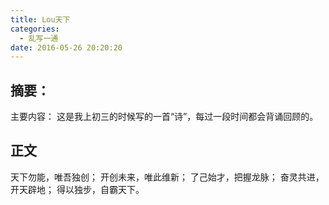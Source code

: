 ```yaml
---
title: Lou天下
categories:
  - 乱写一通
date: 2016-05-26 20:20:20
---
```


## 摘要：
主要内容：
这是我上初三的时候写的一首“诗”，每过一段时间都会背诵回顾的。

<!--more-->

## 正文
天下勿能，唯吾独创；
开创未来，唯此维新；
了己始才，把握龙脉；
奋灵共进，开天辟地；
得以独步，自霸天下。
